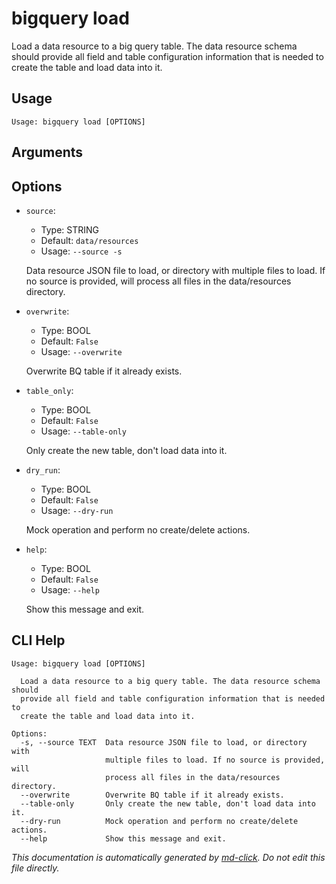 
# bigquery load

Load a data resource to a big query table. The data resource schema should provide all field
and table configuration information that is needed to create the table and load data into it.

## Usage

```
Usage: bigquery load [OPTIONS]
```

## Arguments


## Options

* `source`:
    * Type: STRING
    * Default: `data/resources`
    * Usage: `--source
-s`

    Data resource JSON file to load, or directory with multiple files to load. If no source is provided, will process all files in the data/resources directory.



* `overwrite`:
    * Type: BOOL
    * Default: `False`
    * Usage: `--overwrite`

    Overwrite BQ table if it already exists.



* `table_only`:
    * Type: BOOL
    * Default: `False`
    * Usage: `--table-only`

    Only create the new table, don't load data into it.



* `dry_run`:
    * Type: BOOL
    * Default: `False`
    * Usage: `--dry-run`

    Mock operation and perform no create/delete actions.



* `help`:
    * Type: BOOL
    * Default: `False`
    * Usage: `--help`

    Show this message and exit.



## CLI Help

```
Usage: bigquery load [OPTIONS]

  Load a data resource to a big query table. The data resource schema should
  provide all field and table configuration information that is needed to
  create the table and load data into it.

Options:
  -s, --source TEXT  Data resource JSON file to load, or directory with
                     multiple files to load. If no source is provided, will
                     process all files in the data/resources directory.
  --overwrite        Overwrite BQ table if it already exists.
  --table-only       Only create the new table, don't load data into it.
  --dry-run          Mock operation and perform no create/delete actions.
  --help             Show this message and exit.
```


_This documentation is automatically generated by [md-click](https://github.com/RiveryIo/md-click). Do not edit this file directly._
